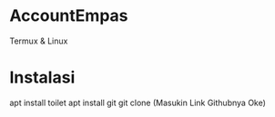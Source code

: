 # AccountEmpas
Termux &amp; Linux

# Instalasi
apt install toilet
apt install git
git clone (Masukin Link Githubnya Oke)
